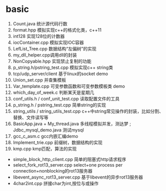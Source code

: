 basic
=====================
1. Count.java       统计源代码行数
2. format.hpp       模拟实现c++的格式化类，c++11
3. int128           实现128位的计数器
4. iocContainer.cpp 模拟实现IOC容器
5. LefList_Tree.cpp 数据结构“左偏树”的实现
6. my_dll_helper.cpp调用dll的封装
7. NonCopyable.hpp  实现禁止复制的功能
8. p_string.h/pstring_test.cpp  模拟实现c++ string类
9. tcp/udp_server/client 基于linux的socket demo
10. Union_set.cpp     并查集模板
11. Var_template.cpp 可变参数函数和可变参数模板类 demo
12. which_day_of_week.c 判断某天是星期几
13. conf_utils.h / conf_unit_test.cpp 读取配置文件的工具
14. p_string.h / pstring_test.cpp 简单string的实现
15. string_utils / string_utils_test.cpp c++中string常见操作的封装，比如分割、替换、文件读写等
16. BasicApp.java + My_thread.java 多线程模拟并发，测达梦 ; Jdbc_mysql_demo.java 测试mysql
17. gcc_c_asm.c     gcc内嵌汇编demo
18. Implement_trie.cpp 前缀树，数据结构的实现
19. kmp.cpp kmp匹配，算法的实现
* simple_block_http_client.cpp 简单的阻塞式http请求程序
* select_fork_rot13_server.cpp select+one process per connection+nonblocking的rot13服务器
* libevent_async_rot13_server.cpp 基于libevent的异步rot13服务器
* 4char2int.cpp 拼接char为int,按位与或操作